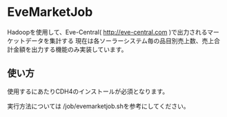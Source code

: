 EveMarketJob
======================
Hadoopを使用して、Eve-Central( http://eve-central.com )で出力されるマーケットデータを集計する
現在は各ソーラーシステム毎の品目別売上数、売上合計金額を出力する機能のみ実装しています。

使い方
------
使用するにあたりCDH4のインストールが必須となります。

実行方法については /job/evemarketjob.shを参考にしてください。

